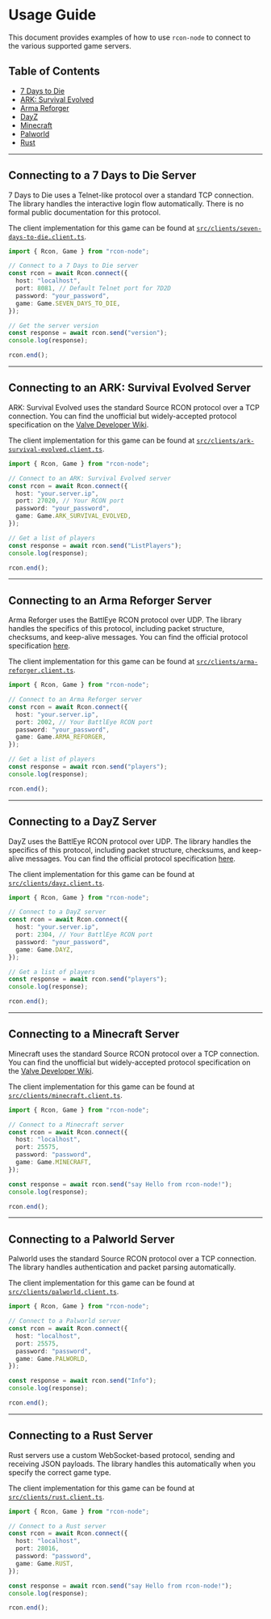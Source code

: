 # Usage Guide

This document provides examples of how to use `rcon-node` to connect to the various supported game servers.

## Table of Contents

- [7 Days to Die](#connecting-to-a-7-days-to-die-server)
- [ARK: Survival Evolved](#connecting-to-an-ark-survival-evolved-server)
- [Arma Reforger](#connecting-to-an-arma-reforger-server)
- [DayZ](#connecting-to-a-dayz-server)
- [Minecraft](#connecting-to-a-minecraft-server)
- [Palworld](#connecting-to-a-palworld-server)
- [Rust](#connecting-to-a-rust-server)

---

## Connecting to a 7 Days to Die Server

7 Days to Die uses a Telnet-like protocol over a standard TCP connection. The library handles the interactive login flow automatically. There is no formal public documentation for this protocol.

The client implementation for this game can be found at [`src/clients/seven-days-to-die.client.ts`](./src/clients/seven-days-to-die.client.ts).

```typescript
import { Rcon, Game } from "rcon-node";

// Connect to a 7 Days to Die server
const rcon = await Rcon.connect({
  host: "localhost",
  port: 8081, // Default Telnet port for 7D2D
  password: "your_password",
  game: Game.SEVEN_DAYS_TO_DIE,
});

// Get the server version
const response = await rcon.send("version");
console.log(response);

rcon.end();
```

---

## Connecting to an ARK: Survival Evolved Server

ARK: Survival Evolved uses the standard Source RCON protocol over a TCP connection. You can find the unofficial but widely-accepted protocol specification on the [Valve Developer Wiki](https://developer.valvesoftware.com/wiki/Source_RCON_Protocol).

The client implementation for this game can be found at [`src/clients/ark-survival-evolved.client.ts`](./src/clients/ark-survival-evolved.client.ts).

```typescript
import { Rcon, Game } from "rcon-node";

// Connect to an ARK: Survival Evolved server
const rcon = await Rcon.connect({
  host: "your.server.ip",
  port: 27020, // Your RCON port
  password: "your_password",
  game: Game.ARK_SURVIVAL_EVOLVED,
});

// Get a list of players
const response = await rcon.send("ListPlayers");
console.log(response);

rcon.end();
```

---

## Connecting to an Arma Reforger Server

Arma Reforger uses the BattlEye RCON protocol over UDP. The library handles the specifics of this protocol, including packet structure, checksums, and keep-alive messages. You can find the official protocol specification [here](https://www.battleye.com/downloads/BERConProtocol.txt).

The client implementation for this game can be found at [`src/clients/arma-reforger.client.ts`](./src/clients/arma-reforger.client.ts).

```typescript
import { Rcon, Game } from "rcon-node";

// Connect to an Arma Reforger server
const rcon = await Rcon.connect({
  host: "your.server.ip",
  port: 2002, // Your BattlEye RCON port
  password: "your_password",
  game: Game.ARMA_REFORGER,
});

// Get a list of players
const response = await rcon.send("players");
console.log(response);

rcon.end();
```

---

## Connecting to a DayZ Server

DayZ uses the BattlEye RCON protocol over UDP. The library handles the specifics of this protocol, including packet structure, checksums, and keep-alive messages. You can find the official protocol specification [here](https://www.battleye.com/downloads/BERConProtocol.txt).

The client implementation for this game can be found at [`src/clients/dayz.client.ts`](./src/clients/dayz.client.ts).

```typescript
import { Rcon, Game } from "rcon-node";

// Connect to a DayZ server
const rcon = await Rcon.connect({
  host: "your.server.ip",
  port: 2304, // Your BattlEye RCON port
  password: "your_password",
  game: Game.DAYZ,
});

// Get a list of players
const response = await rcon.send("players");
console.log(response);

rcon.end();
```

---

## Connecting to a Minecraft Server

Minecraft uses the standard Source RCON protocol over a TCP connection. You can find the unofficial but widely-accepted protocol specification on the [Valve Developer Wiki](https://developer.valvesoftware.com/wiki/Source_RCON_Protocol).

The client implementation for this game can be found at [`src/clients/minecraft.client.ts`](./src/clients/minecraft.client.ts).

```typescript
import { Rcon, Game } from "rcon-node";

// Connect to a Minecraft server
const rcon = await Rcon.connect({
  host: "localhost",
  port: 25575,
  password: "password",
  game: Game.MINECRAFT,
});

const response = await rcon.send("say Hello from rcon-node!");
console.log(response);

rcon.end();
```

---

## Connecting to a Palworld Server

Palworld uses the standard Source RCON protocol over a TCP connection. The library handles authentication and packet parsing automatically.

The client implementation for this game can be found at [`src/clients/palworld.client.ts`](./src/clients/palworld.client.ts).

```typescript
import { Rcon, Game } from "rcon-node";

// Connect to a Palworld server
const rcon = await Rcon.connect({
  host: "localhost",
  port: 25575,
  password: "password",
  game: Game.PALWORLD,
});

const response = await rcon.send("Info");
console.log(response);

rcon.end();
```

---

## Connecting to a Rust Server

Rust servers use a custom WebSocket-based protocol, sending and receiving JSON payloads. The library handles this automatically when you specify the correct game type.

The client implementation for this game can be found at [`src/clients/rust.client.ts`](./src/clients/rust.client.ts).

```typescript
import { Rcon, Game } from "rcon-node";

// Connect to a Rust server
const rcon = await Rcon.connect({
  host: "localhost",
  port: 28016,
  password: "password",
  game: Game.RUST,
});

const response = await rcon.send("say Hello from rcon-node!");
console.log(response);

rcon.end();
```
